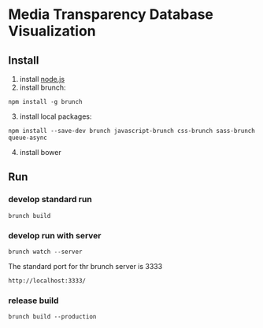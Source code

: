 # Media Transparency Database Visualization

## Install

1. install [node.js](nodejs.org)
2. install brunch:

```npm install -g brunch```

3. install local packages:

```npm install --save-dev brunch javascript-brunch css-brunch sass-brunch queue-async```

4. install bower

## Run

### develop standard run

```brunch build```

### develop run with server

```brunch watch --server```

The standard port for thr brunch server is 3333

```http://localhost:3333/```

### release build

```brunch build --production```

